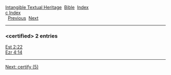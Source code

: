 [Intangible Textual Heritage](../../index)  [Bible](../index) 
[Index](index)   
[c Index](_c_)  
  [Previous](c01996)  [Next](c01998) 

------------------------------------------------------------------------

### &lt;certified&gt; 2 entries

[Est 2:22](../kjv/est002.htm#022)  
[Ezr 4:14](../kjv/ezr004.htm#014)  

------------------------------------------------------------------------

[Next: certify (5)](c01998)
